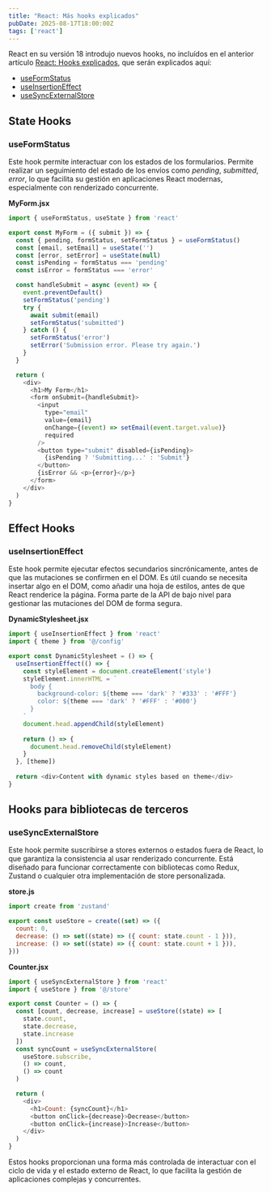 ```yaml
---
title: "React: Más hooks explicados"
pubDate: 2025-08-17T18:00:00Z
tags: ['react']
---
```

React en su versión 18 introdujo nuevos hooks, no incluídos en el anterior artículo <a href="/es/blog/react-hooks-explained">React: Hooks explicados</a>, que serán explicados aquí:
* <a href="#useformstatus">useFormStatus</a>
* <a href="#useinsertioneffect">useInsertionEffect</a>
* <a href="#usesyncexternalstore">useSyncExternalStore</a>

## State Hooks
### useFormStatus
Este hook permite interactuar con los estados de los formularios. Permite realizar un seguimiento del estado de los envíos como _pending_, _submitted_, _error_, lo que facilita su gestión en aplicaciones React modernas, especialmente con renderizado concurrente.

**MyForm.jsx**
```javascript
import { useFormStatus, useState } from 'react'

export const MyForm = ({ submit }) => {
  const { pending, formStatus, setFormStatus } = useFormStatus()
  const [email, setEmail] = useState('')
  const [error, setError] = useState(null)
  const isPending = formStatus === 'pending'
  const isError = formStatus === 'error'

  const handleSubmit = async (event) => {
    event.preventDefault()
    setFormStatus('pending')
    try {
      await submit(email)
      setFormStatus('submitted')
    } catch () {
      setFormStatus('error')
      setError('Submission error. Please try again.')
    }
  }

  return (
    <div>
      <h1>My Form</h1>      
      <form onSubmit={handleSubmit}>
        <input
          type="email"
          value={email}
          onChange={(event) => setEmail(event.target.value)}
          required
        />
        <button type="submit" disabled={isPending}>
          {isPending ? 'Submitting...' : 'Submit'}
        </button>
        {isError && <p>{error}</p>}
      </form>
    </div>
  )
}
```

## Effect Hooks
### useInsertionEffect
Este hook permite ejecutar efectos secundarios sincrónicamente, antes de que las mutaciones se confirmen en el DOM. Es útil cuando se necesita insertar algo en el DOM, como añadir una hoja de estilos, antes de que React renderice la página. Forma parte de la API de bajo nivel para gestionar las mutaciones del DOM de forma segura.

**DynamicStylesheet.jsx**
```javascript
import { useInsertionEffect } from 'react'
import { theme } from '@/config'

export const DynamicStylesheet = () => {  
  useInsertionEffect(() => {
    const styleElement = document.createElement('style')
    styleElement.innerHTML = `
      body {
        background-color: ${theme === 'dark' ? '#333' : '#FFF'}
        color: ${theme === 'dark' ? '#FFF' : '#000'}
      }
    `
    document.head.appendChild(styleElement)
    
    return () => {
      document.head.removeChild(styleElement)
    }
  }, [theme])
  
  return <div>Content with dynamic styles based on theme</div>
}
```

## Hooks para bibliotecas de terceros
### useSyncExternalStore
Este hook permite suscribirse a stores externos o estados fuera de React, lo que garantiza la consistencia al usar renderizado concurrente. Está diseñado para funcionar correctamente con bibliotecas como Redux, Zustand o cualquier otra implementación de store personalizada.

**store.js**
```javascript
import create from 'zustand'

export const useStore = create((set) => ({
  count: 0,
  decrease: () => set((state) => ({ count: state.count - 1 })),
  increase: () => set((state) => ({ count: state.count + 1 })),
}))
```

**Counter.jsx**
```javascript
import { useSyncExternalStore } from 'react'
import { useStore } from '@/store'

export const Counter = () => {
  const [count, decrease, increase] = useStore((state) => [
    state.count,
    state.decrease,
    state.increase
  ])
  const syncCount = useSyncExternalStore(
    useStore.subscribe,
    () => count,
    () => count
  )

  return (
    <div>
      <h1>Count: {syncCount}</h1>
      <button onClick={decrease}>Decrease</button>
      <button onClick={increase}>Increase</button>
    </div>
  )
}
```

Estos hooks proporcionan una forma más controlada de interactuar con el ciclo de vida y el estado externo de React, lo que facilita la gestión de aplicaciones complejas y concurrentes.